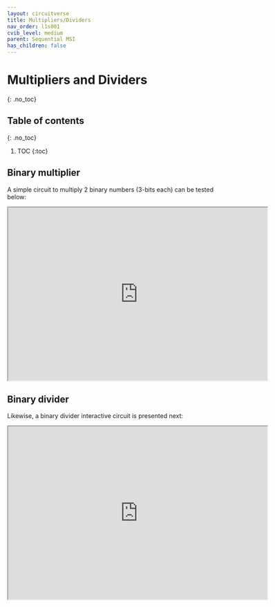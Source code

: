 ```yaml
---
layout: circuitverse
title: Multipliers/Dividers
nav_order: l1s001
cvib_level: medium
parent: Sequential MSI
has_children: false
---
```



# Multipliers and Dividers
{: .no_toc}


## Table of contents
{: .no_toc}

1. TOC
{:toc}


## Binary multiplier

A simple circuit to multiply 2 binary numbers (3-bits each) can be tested below:

<iframe
  width="600px" height="400px"
  src="https://circuitverse.org/simulator/embed/multiplier-3bits"
  id="projectPreview" scrolling="no"
  title="Binary multiplier interactive circuit"
  webkitAllowFullScreen mozAllowFullScreen allowFullScreen>
</iframe>


## Binary divider

Likewise, a binary divider interactive circuit is presented next:

<iframe
  width="600px" height="400px"
  src="https://circuitverse.org/simulator/embed/binary-divider"
  id="projectPreview" scrolling="no"
  title="Binary divider interactive circuit"
  webkitAllowFullScreen mozAllowFullScreen allowFullScreen>
</iframe>
